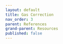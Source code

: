 ```yaml
---
layout: default
title: Gas Correction
nav_order: 3
parent: References
grand-parent: Resources
published: false
---
```


